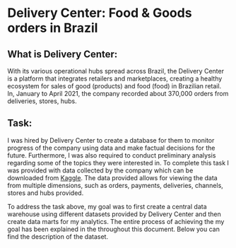 # Delivery Center: Food & Goods orders in Brazil

## What is Delivery Center:
With its various operational hubs spread across Brazil, the Delivery Center is a platform that 
integrates retailers and marketplaces, creating a healthy ecosystem for sales of good (products) 
and food (food) in Brazilian retail. In, January to April 2021, the company recorded about 370,000 
orders from deliveries, stores, hubs.

## Task:
I was hired by Delivery Center to create a database for them to monitor progress of the company using 
data and make factual decisions for the future. Furthermore, I was also required to conduct preliminary 
analysis regarding some of the topics they were interested in. To complete this task I was provided with 
data collected by the company which can be downloaded from [Kaggle](https://www.kaggle.com/nosbielcs/brazilian-delivery-center). 
The data provided allows for viewing the data from multiple dimensions, such as orders, payments, 
deliveries, channels, stores and hubs provided.

To address the task above, my goal was to first create a central data warehouse using different datasets provided by 
Delivery Center and then create data marts for my analytics. The entire process of achieving the my goal has been 
explained in the throughout this document. Below you can find the description of the dataset.



